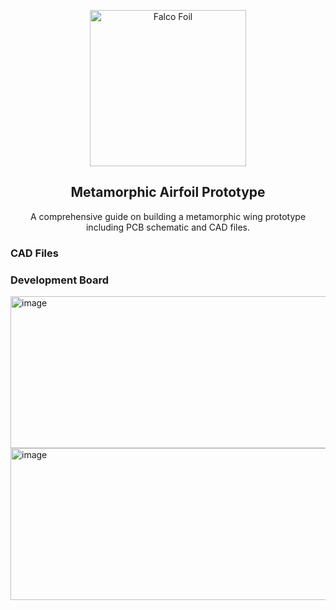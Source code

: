 <p align="center">
  <img width="250" src="https://github.com/user-attachments/assets/9c95b7ae-0d6a-4402-862a-7ce00865c143" alt="Falco Foil" />
</p>

<h2 align="center">Metamorphic Airfoil Prototype</h2>

<p align="center">
  A comprehensive guide on building a metamorphic wing prototype including PCB schematic and CAD files. 
</p>

### CAD Files


### Development Board 
<img width="747" height="243" alt="image" src="https://github.com/user-attachments/assets/d892aefb-fb11-4740-8337-5da8705b6f41" />
<img width="747" height="243" alt="image" src="https://github.com/user-attachments/assets/49699b44-f796-42b2-a778-8ff110f3409a" />
